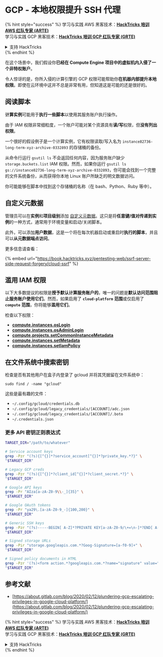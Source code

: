 # GCP - 本地权限提升 SSH 代理

{% hint style="success" %}
学习与实践 AWS 黑客技术：<img src="../../../.gitbook/assets/image (1) (1) (1) (1).png" alt="" data-size="line">[**HackTricks 培训 AWS 红队专家 (ARTE)**](https://training.hacktricks.xyz/courses/arte)<img src="../../../.gitbook/assets/image (1) (1) (1) (1).png" alt="" data-size="line">\
学习与实践 GCP 黑客技术：<img src="../../../.gitbook/assets/image (2) (1).png" alt="" data-size="line">[**HackTricks 培训 GCP 红队专家 (GRTE)**<img src="../../../.gitbook/assets/image (2) (1).png" alt="" data-size="line">](https://training.hacktricks.xyz/courses/grte)

<details>

<summary>支持 HackTricks</summary>

* 查看 [**订阅计划**](https://github.com/sponsors/carlospolop)!
* **加入** 💬 [**Discord 群组**](https://discord.gg/hRep4RUj7f) 或 [**Telegram 群组**](https://t.me/peass) 或 **在** **Twitter** 🐦 **上关注我们** [**@hacktricks\_live**](https://twitter.com/hacktricks_live)**.**
* **通过向** [**HackTricks**](https://github.com/carlospolop/hacktricks) 和 [**HackTricks Cloud**](https://github.com/carlospolop/hacktricks-cloud) GitHub 仓库提交 PR 分享黑客技巧。

</details>
{% endhint %}

在这个场景中，我们假设你**已经在 Compute Engine 项目中的虚拟机内入侵了一个非特权账户**。

令人惊讶的是，你所入侵的计算引擎的 GCP 权限可能帮助你**在机器内部提升本地权限**。即使在云环境中这并不总是非常有用，但知道这是可能的还是很好的。

## 阅读脚本 <a href="#follow-the-scripts" id="follow-the-scripts"></a>

**计算实例**可能用于**执行一些脚本**以使用其服务账户执行操作。

由于 IAM 权限非常细粒度，一个账户可能对某个资源具有**读/写**权限，但**没有列出权限**。

一个很好的假设例子是一个计算实例，它有权限读取/写入名为 `instance82736-long-term-xyz-archive-0332893` 的存储桶的备份。

从命令行运行 `gsutil ls` 不会返回任何内容，因为服务账户缺少 `storage.buckets.list` IAM 权限。然而，如果你运行 `gsutil ls gs://instance82736-long-term-xyz-archive-0332893`，你可能会找到一个完整的文件系统备份，从而获得你本地 Linux 账户所缺乏的明文数据访问。

你可能能够在脚本中找到这个存储桶的名称（在 bash、Python、Ruby 等中）。

## 自定义元数据

管理员可以在**实例**和**项目级别**添加 [自定义元数据](https://cloud.google.com/compute/docs/storing-retrieving-metadata#custom)。这只是将**任意键/值对传递到实例**的一种方式，通常用于环境变量和启动/关闭脚本。

此外，可以添加**用户数据**，这是一个将在每次机器启动或重启时**执行的脚本**，并且可以**从元数据端点访问**。

更多信息请查看：

{% embed url="https://book.hacktricks.xyz/pentesting-web/ssrf-server-side-request-forgery/cloud-ssrf" %}

## **滥用 IAM 权限**

以下大多数提议的权限是**授予默认计算服务账户的**，唯一的问题是**默认访问范围阻止服务账户使用它们**。然而，如果启用了 **`cloud-platform`** **范围**或仅启用了 **`compute`** **范围**，你将能够**滥用它们**。

检查以下权限：

* [**compute.instances.osLogin**](gcp-compute-privesc/#compute.instances.oslogin)
* [**compute.instances.osAdminLogin**](gcp-compute-privesc/#compute.instances.osadminlogin)
* [**compute.projects.setCommonInstanceMetadata**](gcp-compute-privesc/#compute.projects.setcommoninstancemetadata)
* [**compute.instances.setMetadata**](gcp-compute-privesc/#compute.instances.setmetadata)
* [**compute.instances.setIamPolicy**](gcp-compute-privesc/#compute.instances.setiampolicy)

## 在文件系统中搜索密钥

检查是否有其他用户在盒子内登录了 gcloud 并将其凭据留在文件系统中：
```
sudo find / -name "gcloud"
```
这些是最有趣的文件：

* `~/.config/gcloud/credentials.db`
* `~/.config/gcloud/legacy_credentials/[ACCOUNT]/adc.json`
* `~/.config/gcloud/legacy_credentials/[ACCOUNT]/.boto`
* `~/.credentials.json`

### 更多 API 密钥正则表达式
```bash
TARGET_DIR="/path/to/whatever"

# Service account keys
grep -Pzr "(?s){[^{}]*?service_account[^{}]*?private_key.*?}" \
"$TARGET_DIR"

# Legacy GCP creds
grep -Pzr "(?s){[^{}]*?client_id[^{}]*?client_secret.*?}" \
"$TARGET_DIR"

# Google API keys
grep -Pr "AIza[a-zA-Z0-9\\-_]{35}" \
"$TARGET_DIR"

# Google OAuth tokens
grep -Pr "ya29\.[a-zA-Z0-9_-]{100,200}" \
"$TARGET_DIR"

# Generic SSH keys
grep -Pzr "(?s)-----BEGIN[ A-Z]*?PRIVATE KEY[a-zA-Z0-9/\+=\n-]*?END[ A-Z]*?PRIVATE KEY-----" \
"$TARGET_DIR"

# Signed storage URLs
grep -Pir "storage.googleapis.com.*?Goog-Signature=[a-f0-9]+" \
"$TARGET_DIR"

# Signed policy documents in HTML
grep -Pzr '(?s)<form action.*?googleapis.com.*?name="signature" value=".*?">' \
"$TARGET_DIR"
```
## 参考文献

* [https://about.gitlab.com/blog/2020/02/12/plundering-gcp-escalating-privileges-in-google-cloud-platform/](https://about.gitlab.com/blog/2020/02/12/plundering-gcp-escalating-privileges-in-google-cloud-platform/)

{% hint style="success" %}
学习与实践 AWS 黑客技术：<img src="../../../.gitbook/assets/image (1) (1) (1) (1).png" alt="" data-size="line">[**HackTricks 培训 AWS 红队专家 (ARTE)**](https://training.hacktricks.xyz/courses/arte)<img src="../../../.gitbook/assets/image (1) (1) (1) (1).png" alt="" data-size="line">\
学习与实践 GCP 黑客技术：<img src="../../../.gitbook/assets/image (2) (1).png" alt="" data-size="line">[**HackTricks 培训 GCP 红队专家 (GRTE)**<img src="../../../.gitbook/assets/image (2) (1).png" alt="" data-size="line">](https://training.hacktricks.xyz/courses/grte)

<details>

<summary>支持 HackTricks</summary>

* 查看 [**订阅计划**](https://github.com/sponsors/carlospolop)!
* **加入** 💬 [**Discord 群组**](https://discord.gg/hRep4RUj7f) 或 [**Telegram 群组**](https://t.me/peass) 或 **在** **Twitter** 🐦 **上关注我们** [**@hacktricks\_live**](https://twitter.com/hacktricks_live)**.**
* **通过向** [**HackTricks**](https://github.com/carlospolop/hacktricks) 和 [**HackTricks Cloud**](https://github.com/carlospolop/hacktricks-cloud) GitHub 仓库提交 PR 来分享黑客技巧。

</details>
{% endhint %}
